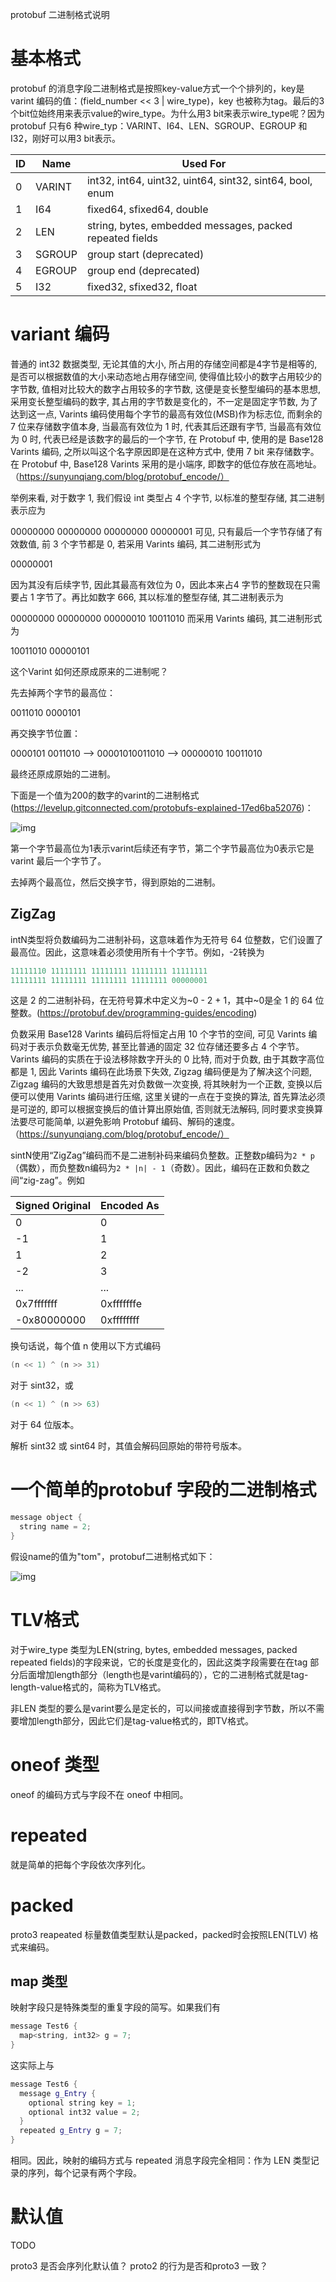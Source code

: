 protobuf 二进制格式说明

# 基本格式
protobuf 的消息字段二进制格式是按照key-value方式一个个排列的，key是varint 编码的值：(field_number << 3 | wire_type)，key 也被称为tag。最后的3个bit位始终用来表示value的wire_type。为什么用3 bit来表示wire_type呢？因为protobuf 只有6 种wire_typ：VARINT、I64、LEN、SGROUP、EGROUP 和 I32，刚好可以用3 bit表示。

ID  | Name   | Used For
--- | ------ | --------------------------------------------------------
0   | VARINT | int32, int64, uint32, uint64, sint32, sint64, bool, enum
1   | I64    | fixed64, sfixed64, double
2   | LEN    | string, bytes, embedded messages, packed repeated fields
3   | SGROUP | group start (deprecated)
4   | EGROUP | group end (deprecated)
5   | I32    | fixed32, sfixed32, float

# variant 编码
普通的 int32 数据类型, 无论其值的大小, 所占用的存储空间都是4字节是相等的, 是否可以根据数值的大小来动态地占用存储空间, 使得值比较小的数字占用较少的字节数, 值相对比较大的数字占用较多的字节数, 这便是变长整型编码的基本思想, 采用变长整型编码的数字, 其占用的字节数是变化的，不一定是固定字节数, 为了达到这一点, Varints 编码使用每个字节的最高有效位(MSB)作为标志位, 而剩余的 7 位来存储数字值本身, 当最高有效位为 1 时, 代表其后还跟有字节, 当最高有效位为 0 时, 代表已经是该数字的最后的一个字节, 在 Protobuf 中, 使用的是 Base128 Varints 编码, 之所以叫这个名字原因即是在这种方式中, 使用 7 bit 来存储数字。在 Protobuf 中, Base128 Varints 采用的是小端序, 即数字的低位存放在高地址。（https://sunyunqiang.com/blog/protobuf_encode/）

举例来看, 对于数字 1, 我们假设 int 类型占 4 个字节, 以标准的整型存储, 其二进制表示应为

00000000 00000000 00000000 00000001
可见, 只有最后一个字节存储了有效数值, 前 3 个字节都是 0, 若采用 Varints 编码, 其二进制形式为

00000001

因为其没有后续字节, 因此其最高有效位为 0，因此本来占4 字节的整数现在只需要占 1 字节了。再比如数字 666, 其以标准的整型存储, 其二进制表示为

00000000 00000000 00000010 10011010
而采用 Varints 编码, 其二进制形式为

10011010 00000101

这个Varint 如何还原成原来的二进制呢？

先去掉两个字节的最高位：

0011010 0000101

再交换字节位置：

0000101 0011010 --> 00001010011010 --> 00000010 10011010

最终还原成原始的二进制。

下面是一个值为200的数字的varint的二进制格式(https://levelup.gitconnected.com/protobufs-explained-17ed6ba52076)：

![img](varint.png)

第一个字节最高位为1表示varint后续还有字节，第二个字节最高位为0表示它是varint 最后一个字节了。

去掉两个最高位，然后交换字节，得到原始的二进制。

## ZigZag
intN类型将负数编码为二进制补码，这意味着作为无符号 64 位整数，它们设置了最高位。因此，这意味着必须使用所有十个字节。例如，-2转换为
```cpp
11111110 11111111 11111111 11111111 11111111
11111111 11111111 11111111 11111111 00000001
```
这是 2 的二进制补码，在无符号算术中定义为~0 - 2 + 1，其中~0是全 1 的 64 位整数。(https://protobuf.dev/programming-guides/encoding)

负数采用 Base128 Varints 编码后将恒定占用 10 个字节的空间, 可见 Varints 编码对于表示负数毫无优势, 甚至比普通的固定 32 位存储还要多占 4 个字节。Varints 编码的实质在于设法移除数字开头的 0 比特, 而对于负数, 由于其数字高位都是 1, 因此 Varints 编码在此场景下失效, Zigzag 编码便是为了解决这个问题, Zigzag 编码的大致思想是首先对负数做一次变换, 将其映射为一个正数, 变换以后便可以使用 Varints 编码进行压缩, 这里关键的一点在于变换的算法, 首先算法必须是可逆的, 即可以根据变换后的值计算出原始值, 否则就无法解码, 同时要求变换算法要尽可能简单, 以避免影响 Protobuf 编码、解码的速度。（https://sunyunqiang.com/blog/protobuf_encode/）

sintN使用“ZigZag”编码而不是二进制补码来编码负整数。正整数p编码为`2 * p`（偶数），而负整数n编码为`2 * |n| - 1`（奇数）。因此，编码在正数和负数之间“zig-zag”。例如

Signed Original | Encoded As
--------------- | ----------
0               | 0
-1              | 1
1               | 2
-2              | 3
...             | ...
0x7fffffff      | 0xfffffffe
-0x80000000     | 0xffffffff

换句话说，每个值 n 使用以下方式编码
```cpp
(n << 1) ^ (n >> 31)
```
对于 sint32，或
```cpp
(n << 1) ^ (n >> 63)
```
对于 64 位版本。

解析 sint32 或 sint64 时，其值会解码回原始的带符号版本。

# 一个简单的protobuf 字段的二进制格式
```cpp
message object {
  string name = 2;
}
```
假设name的值为"tom"，protobuf二进制格式如下：

![img](simple_pb.png)

# TLV格式
对于wire_type 类型为LEN(string, bytes, embedded messages, packed repeated fields)的字段来说，它的长度是变化的，因此这类字段需要在在tag 部分后面增加length部分（length也是varint编码的），它的二进制格式就是tag-length-value格式的，简称为TLV格式。

非LEN 类型的要么是varint要么是定长的，可以间接或直接得到字节数，所以不需要增加length部分，因此它们是tag-value格式的，即TV格式。

# oneof 类型
oneof 的编码方式与字段不在 oneof 中相同。

# repeated
就是简单的把每个字段依次序列化。

# packed
proto3 reapeated 标量数值类型默认是packed，packed时会按照LEN(TLV) 格式来编码。

## map 类型
映射字段只是特殊类型的重复字段的简写。如果我们有
```cpp
message Test6 {
  map<string, int32> g = 7;
}
```
这实际上与
```cpp
message Test6 {
  message g_Entry {
    optional string key = 1;
    optional int32 value = 2;
  }
  repeated g_Entry g = 7;
}
```
相同。因此，映射的编码方式与 repeated 消息字段完全相同：作为 LEN 类型记录的序列，每个记录有两个字段。

# 默认值
TODO

proto3 是否会序列化默认值？
proto2 的行为是否和proto3 一致？